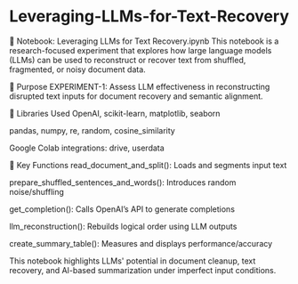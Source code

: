 # Leveraging-LLMs-for-Text-Recovery

🔄 Notebook: Leveraging LLMs for Text Recovery.ipynb
This notebook is a research-focused experiment that explores how large language models (LLMs) can be used to reconstruct or recover text from shuffled, fragmented, or noisy document data.

🧪 Purpose
EXPERIMENT-1: Assess LLM effectiveness in reconstructing disrupted text inputs for document recovery and semantic alignment.

🔧 Libraries Used
OpenAI, scikit-learn, matplotlib, seaborn

pandas, numpy, re, random, cosine_similarity

Google Colab integrations: drive, userdata

🧠 Key Functions
read_document_and_split(): Loads and segments input text

prepare_shuffled_sentences_and_words(): Introduces random noise/shuffling

get_completion(): Calls OpenAI’s API to generate completions

llm_reconstruction(): Rebuilds logical order using LLM outputs

create_summary_table(): Measures and displays performance/accuracy

This notebook highlights LLMs' potential in document cleanup, text recovery, and AI-based summarization under imperfect input conditions.
